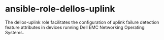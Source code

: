 # ansible-role-dellos-uplink
The dellos-uplink role facilitates the configuration of uplink failure detection feature attributes in devices running Dell EMC Networking Operating Systems.
